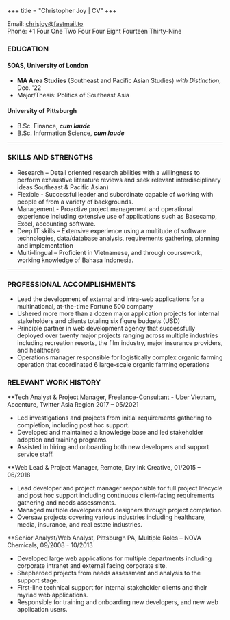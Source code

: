 +++
title = "Christopher Joy | CV"
+++

<!-- ## CV -->

Email: [chrisjoy@fastmail.to](mailto:chrisjoy@fastmail.to)  
Phone: +1 Four One Two Four Four Eight Fourteen Thirty-Nine
<!-- 
#### Experienced former Tech Analyst with years of professional, consulting, operations and project management experience

* Decade-plus experience as a working professional including stints as a consultant and project manager
* Successfully led multiple teams through project inception to completion, and post-hoc support
* Successfully rose from intern to Senior Analyst, to starting my own development firm and eventually landed in freelance/consulting roles

--- -->

### EDUCATION

#### SOAS, University of London

* **MA Area Studies** (Southeast and Pacific Asian Studies) *with Distinction*, Dec. '22
* Major/Thesis: Politics of Southeast Asia

#### University of Pittsburgh

* B.Sc. Finance, ***cum laude***
* B.Sc. Information Science, ***cum laude***

---

### SKILLS AND STRENGTHS

* Research – Detail oriented research abilities with a willingness to perform exhaustive literature reviews and seek relevant interdisciplinary ideas Southeast & Pacific Asian)
* Flexible - Successful leader and subordinate capable of working with people of from a variety of backgrounds.
* Management - Proactive project management and operational experience including extensive use of applications such as Basecamp, Excel, accounting software.
* Deep IT skills – Extensive experience using a multitude of software technologies, data/database analysis, requirements gathering, planning and implementation
* Multi-lingual – Proficient in Vietnamese, and through coursework, working knowledge of Bahasa Indonesia.

---

### PROFESSIONAL ACCOMPLISHMENTS

* Lead the development of external and intra-web applications for a multinational, at-the-time Fortune 500 company
* Ushered more more than a dozen major application projects for internal stakeholders and clients totaling six figure budgets (USD)
* Principle partner in web development agency that successfully deployed over twenty major projects ranging across multiple industries including recreation resorts, the film industry, major insurance providers, and healthcare
* Operations manager responsible for logistically complex organic farming operation that coordinated 6 large-scale organic farming operations

### RELEVANT WORK HISTORY

<!-- **Freelance/Consultant**, Web Developer & Project Manager

**Dry Ink Creative**, Remote, Web Lead & Project Manager

**NOVA Chemicals**, Pittsburgh PA, Senior Analyst

**NOVA Chemicals**, Pittsburgh PA, Web Analyst -->
**Tech Analyst & Project Manager, Freelance-Consultant - Uber Vietnam, Accenture, Twitter Asia Region 2017 – 05/2021

* Led investigations and projects from initial requirements gathering to completion, including post hoc support.
* Developed and maintained a knowledge base and led stakeholder adoption and training programs.
* Assisted in hiring and onboarding both new developers and support service staff.

**Web Lead & Project Manager, Remote, Dry Ink Creative, 01/2015 – 06/2018

* Lead developer and project manager responsible for full project lifecycle and post hoc support including continuous client-facing requirements gathering and needs assessments.
* Managed multiple developers and designers through project completion.
* Oversaw projects covering various industries including healthcare, media, insurance, and real estate industries.

**Senior Analyst/Web Analyst, Pittsburgh PA, Multiple Roles – NOVA Chemicals, 09/2008 - 10/2013

* Developed large web applications for multiple departments including corporate intranet and external facing corporate site.
* Shepherded projects from needs assessment and analysis to the support stage.
* First-line technical support for internal stakeholder clients and their myriad web applications.
* Responsible for training and onboarding new developers, and new web application users.
